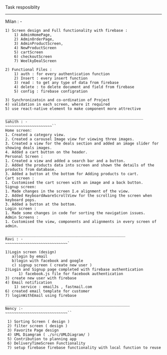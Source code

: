 Task resposiblity

____________________________________________________________
Milan : -
~~~~~~~~~~~~~~~~~~~~~~~~~~``
1) Screen design and Full functionality with firebase : 
    1) AdminHomePage,
    2) AdminOrderPage, 
    3) AdminProductScreen, 
    4) NewProductScreen
    5) cartScreen
    6) checkoutScreen
    7) WeelkyDealScreen
    
2) Functional Files :
    1) auth : for every authentication function
    2) Insert : every insert function
    3) read : to get any type of data from firebase
    4) delete : to delete document and field from firebase
    5) config : firebase configration 

3) Synchronizatoin and co-ordination of Project 
4) validation in each screen, where it required
5) use react-native element to make component more attrective

______________________________________________________________
Sahith : - 
~~~~~~~~~~~~~~~~~~~~~``
Home screen:
1. Created a category view.
2. Created a carousel Image view for viewing three images.
3. Created a view for the deals section and added an image slider for showing deals images.
4. Added a cart button on the header.
Personal Screen :
1. Created a view and added a search bar and a button.
2. Added the products data into screen and shown the details of the products from database.
3. Added a button at the bottom for Adding products to cart.
Cart screen :
1. Customised the cart screen with an image and a back button.
Signup screen:
1. Made changes in the screen I.e alignment of the view.
2. Added KeyboardAwareScrollView for the scrolling the screen when keyboard pops.
3. Added a button at the bottom.
Login screen :
1. Made some changes in code for sorting the navigation issues.
Admin Screens :
1. Customised the view, components and alignments in every screen of admin.

______________________________________________________
Ravi : -
~~~~~~~~~~~~~~~~~~~~~~~~~~~~`

1)Login screen (design)
   a)login by email
   b)login with facebook and google
   c) signup screen ( create new user )
2)Login and Signup page completed with firebase authentication
      1) facebook.js file for facebook authentication
3) create new user with firebase
4) Email notification 
    1) service : emailJs , fastmail.com
6) created email template for customer 
7) loginWithEmail using firebase

________________________________________________________
Nency :- 
~~~~~~~~~~~~~~~~~~~~~~~~~~~~``
 
 1) Sorting Screen ( design )
 2) filter screen ( design )
 3) Favorite Page design 
 4) UML Diamgram ( ./src/UMLDiagram/ )
 5) Contribution to planning app
 6) DeliveryTimeScreen Functionality
 7) setup firebase firebase functionality with local function to reuse
 
